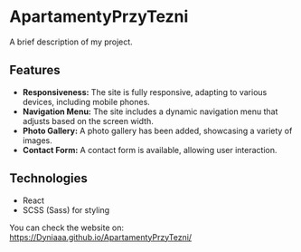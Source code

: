 # ApartamentyPrzyTezni

A brief description of my project.

## Features

- **Responsiveness:** The site is fully responsive, adapting to various devices, including mobile phones.
- **Navigation Menu:** The site includes a dynamic navigation menu that adjusts based on the screen width.
- **Photo Gallery:** A photo gallery has been added, showcasing a variety of images.
- **Contact Form:** A contact form is available, allowing user interaction.

## Technologies

- React
- SCSS (Sass) for styling

You can check the website on: https://Dyniaaa.github.io/ApartamentyPrzyTezni/